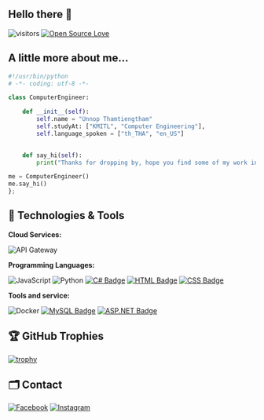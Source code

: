 ## Hello there 👋

![visitors](https://visitor-badge.laobi.icu/badge?page_id=Unnop-Thamtiengtham.Unnop-Thamtiengtham)
[![Open Source Love](https://badges.frapsoft.com/os/v1/open-source.svg?v=102)](https://github.com/ellerbrock/open-source-badge/)

## A little more about me...
```python
#!/usr/bin/python
# -*- coding: utf-8 -*-

class ComputerEngineer:

    def __init__(self):
        self.name = "Unnop Thamtiengtham"
        self.studyAt: ["KMITL", "Computer Engineering"],
        self.language_spoken = ["th_THA", "en_US"]
        

    def say_hi(self):
        print("Thanks for dropping by, hope you find some of my work interesting."

me = ComputerEngineer()
me.say_hi()
};
```
## 🔧 Technologies & Tools
**Cloud Services:**

![API Gateway](https://img.shields.io/badge/API-Gateway-informational?style=flat&logo=amazon-api-gateway&logoColor=white&color=6aa6f8)

**Programming Languages:**

![JavaScript](https://img.shields.io/badge/Code-JavaScript-informational?style=flat&logo=javascript&logoColor=white&color=f7df1e)
![Python](https://img.shields.io/badge/Code-Python-informational?style=flat&logo=python&logoColor=white&color=6aa6f8)
[![C# Badge](https://img.shields.io/badge/Code-C%23-informational?style=flat&logo=c-sharp&logoColor=white&color=239120)](#)
[![HTML Badge](https://img.shields.io/badge/Markup-HTML-informational?style=flat&logo=html5&logoColor=white&color=e34c26)](#)
[![CSS Badge](https://img.shields.io/badge/Style-CSS-informational?style=flat&logo=css3&logoColor=white&color=1572B6)](#)


**Tools and service:**

![Docker](https://img.shields.io/badge/Container-Docker-informational?style=flat&logo=docker&logoColor=white&color=2496ed)
[![MySQL Badge](https://img.shields.io/badge/Database-MySQL-informational?style=flat&logo=mysql&logoColor=white&color=6aa6f8)](#)
[![ASP.NET Badge](https://img.shields.io/badge/Framework-ASP.NET-informational?style=flat&logo=dot-net&logoColor=white&color=512bd4)](#)

## 🏆 GitHub Trophies

[![trophy](https://github-profile-trophy.vercel.app/?username=Unnop-Thamtiengtham&theme=nord&column=7)](https://github.com/ryo-ma/github-profile-trophy)

## 🗂️ Contact

[![Facebook](https://img.shields.io/badge/Follow-Facebook-blue?style=flat&logo=facebook&logoColor=white)](https://www.facebook.com/Unnop.Beem)
[![Instagram](https://img.shields.io/badge/Follow-Instagram-pink?style=flat&logo=instagram&logoColor=white)](https://www.instagram.com/beem.un/)


<!--
<a href="https://github.com/Zhenye-Na/DA-RNN">
  <img align="center" src="https://github-readme-stats.vercel.app/api/pin/?username=zhenye-na&repo=DA-RNN&show_icons=true&line_height=27&title_color=6aa6f8&text_color=8a919a&icon_color=6aa6f8&bg_color=22272e" alt="DA-RNN" />
</a>

<a href="https://github.com/Zhenye-Na/crnn-pytorch">
  <img align="center" src="https://github-readme-stats.vercel.app/api/pin/?username=zhenye-na&repo=crnn-pytorch&show_icons=true&line_height=27&title_color=6aa6f8&text_color=8a919a&icon_color=6aa6f8&bg_color=22272e" alt="crnn-pytorch" />
</a>
--!>

<!--
<div align="center">
 <h2 align="left"=>🎯 Github Stats</h2>
    <a href="https://github.com/Unnop-Thamtiengtham">
        <img height="180em" src="https://github-readme-stats.vercel.app/api?username=unnop-thamtiengtham&show_icons=true&theme=gotham&include_all_commits=true" />
        <img height="180em" src="https://github-readme-stats.vercel.app/api/top-langs/?username=unnop-thamtiengtham&layout=compact&langs_count=8&theme=gotham&show_icons=true" />
</div>
--!>

